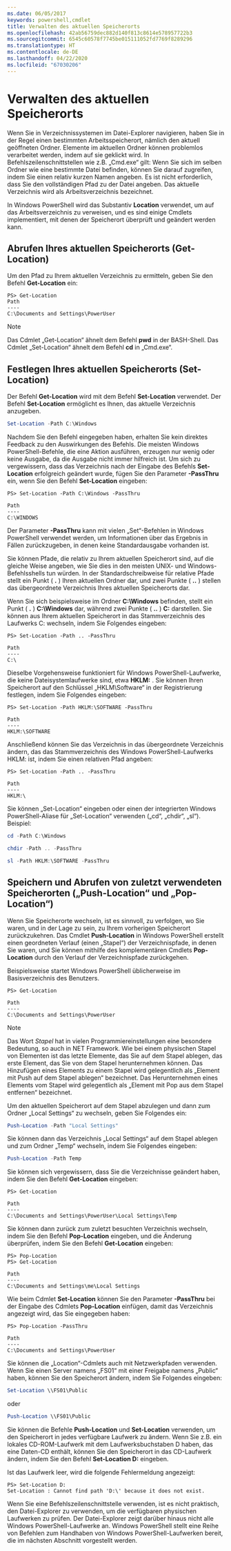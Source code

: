 ```yaml
---
ms.date: 06/05/2017
keywords: powershell,cmdlet
title: Verwalten des aktuellen Speicherorts
ms.openlocfilehash: 42ab56759dec882d140f813c8614e578957722b3
ms.sourcegitcommit: 6545c60578f7745be015111052fd7769f8289296
ms.translationtype: HT
ms.contentlocale: de-DE
ms.lasthandoff: 04/22/2020
ms.locfileid: "67030206"
---
```

# <a name="managing-current-location"></a>Verwalten des aktuellen Speicherorts

Wenn Sie in Verzeichnissystemen im Datei-Explorer navigieren, haben Sie in der Regel einen bestimmten Arbeitsspeicherort, nämlich den aktuell geöffneten Ordner. Elemente im aktuellen Ordner können problemlos verarbeitet werden, indem auf sie geklickt wird. In Befehlszeilenschnittstellen wie z.B. „Cmd.exe“ gilt: Wenn Sie sich im selben Ordner wie eine bestimmte Datei befinden, können Sie darauf zugreifen, indem Sie einen relativ kurzen Namen angeben. Es ist nicht erforderlich, dass Sie den vollständigen Pfad zu der Datei angeben. Das aktuelle Verzeichnis wird als Arbeitsverzeichnis bezeichnet.

In Windows PowerShell wird das Substantiv **Location** verwendet, um auf das Arbeitsverzeichnis zu verweisen, und es sind einige Cmdlets implementiert, mit denen der Speicherort überprüft und geändert werden kann.

## <a name="getting-your-current-location-get-location"></a>Abrufen Ihres aktuellen Speicherorts (Get-Location)

Um den Pfad zu Ihrem aktuellen Verzeichnis zu ermitteln, geben Sie den Befehl **Get-Location** ein:

```
PS> Get-Location
Path
----
C:\Documents and Settings\PowerUser
```

> [!NOTE]
> Das Cdmlet „Get-Location“ ähnelt dem Befehl **pwd** in der BASH-Shell. Das Cdmlet „Set-Location“ ähnelt dem Befehl **cd** in „Cmd.exe“.

## <a name="setting-your-current-location-set-location"></a>Festlegen Ihres aktuellen Speicherorts (Set-Location)

Der Befehl **Get-Location** wird mit dem Befehl **Set-Location** verwendet. Der Befehl **Set-Location** ermöglicht es Ihnen, das aktuelle Verzeichnis anzugeben.

```powershell
Set-Location -Path C:\Windows
```

Nachdem Sie den Befehl eingegeben haben, erhalten Sie kein direktes Feedback zu den Auswirkungen des Befehls. Die meisten Windows PowerShell-Befehle, die eine Aktion ausführen, erzeugen nur wenig oder keine Ausgabe, da die Ausgabe nicht immer hilfreich ist. Um sich zu vergewissern, dass das Verzeichnis nach der Eingabe des Befehls **Set-Location** erfolgreich geändert wurde, fügen Sie den Parameter **-PassThru** ein, wenn Sie den Befehl **Set-Location** eingeben:

```
PS> Set-Location -Path C:\Windows -PassThru

Path
----
C:\WINDOWS
```

Der Parameter **-PassThru** kann mit vielen „Set“-Befehlen in Windows PowerShell verwendet werden, um Informationen über das Ergebnis in Fällen zurückzugeben, in denen keine Standardausgabe vorhanden ist.

Sie können Pfade, die relativ zu Ihrem aktuellen Speicherort sind, auf die gleiche Weise angeben, wie Sie dies in den meisten UNIX- und Windows-Befehlsshells tun würden. In der Standardschreibweise für relative Pfade stellt ein Punkt ( **.** ) Ihren aktuellen Ordner dar, und zwei Punkte ( **..** ) stellen das übergeordnete Verzeichnis Ihres aktuellen Speicherorts dar.

Wenn Sie sich beispielsweise im Ordner **C:\\Windows** befinden, stellt ein Punkt ( **.** ) **C:\\Windows** dar, während zwei Punkte ( **..** ) **C:** darstellen. Sie können aus Ihrem aktuellen Speicherort in das Stammverzeichnis des Laufwerks C: wechseln, indem Sie Folgendes eingeben:

```
PS> Set-Location -Path .. -PassThru

Path
----
C:\
```

Dieselbe Vorgehensweise funktioniert für Windows PowerShell-Laufwerke, die keine Dateisystemlaufwerke sind, etwa **HKLM:** . Sie können Ihren Speicherort auf den Schlüssel „HKLM\\Software“ in der Registrierung festlegen, indem Sie Folgendes eingeben:

```
PS> Set-Location -Path HKLM:\SOFTWARE -PassThru

Path
----
HKLM:\SOFTWARE
```

Anschließend können Sie das Verzeichnis in das übergeordnete Verzeichnis ändern, das das Stammverzeichnis des Windows PowerShell-Laufwerks HKLM: ist, indem Sie einen relativen Pfad angeben:

```
PS> Set-Location -Path .. -PassThru

Path
----
HKLM:\
```

Sie können „Set-Location“ eingeben oder einen der integrierten Windows PowerShell-Aliase für „Set-Location“ verwenden („cd“, „chdir“, „sl“). Beispiel:

```powershell
cd -Path C:\Windows
```

```powershell
chdir -Path .. -PassThru
```

```powershell
sl -Path HKLM:\SOFTWARE -PassThru
```

## <a name="saving-and-recalling-recent-locations-push-location-and-pop-location"></a>Speichern und Abrufen von zuletzt verwendeten Speicherorten („Push-Location“ und „Pop-Location“)

Wenn Sie Speicherorte wechseln, ist es sinnvoll, zu verfolgen, wo Sie waren, und in der Lage zu sein, zu Ihrem vorherigen Speicherort zurückzukehren. Das Cmdlet **Push-Location** in Windows PowerShell erstellt einen geordneten Verlauf (einen „Stapel“) der Verzeichnispfade, in denen Sie waren, und Sie können mithilfe des komplementären Cmdlets **Pop-Location** durch den Verlauf der Verzeichnispfade zurückgehen.

Beispielsweise startet Windows PowerShell üblicherweise im Basisverzeichnis des Benutzers.

```
PS> Get-Location

Path
----
C:\Documents and Settings\PowerUser
```

> [!NOTE]
> Das Wort *Stapel* hat in vielen Programmiereinstellungen eine besondere Bedeutung, so auch in NET Framework. Wie bei einem physischen Stapel von Elementen ist das letzte Elemente, das Sie auf dem Stapel ablegen, das erste Element, das Sie von dem Stapel herunternehmen können. Das Hinzufügen eines Elements zu einem Stapel wird gelegentlich als „Element mit Push auf dem Stapel ablegen“ bezeichnet. Das Herunternehmen eines Elements vom Stapel wird gelegentlich als „Element mit Pop aus dem Stapel entfernen“ bezeichnet.

Um den aktuellen Speicherort auf dem Stapel abzulegen und dann zum Ordner „Local Settings“ zu wechseln, geben Sie Folgendes ein:

```powershell
Push-Location -Path "Local Settings"
```

Sie können dann das Verzeichnis „Local Settings“ auf dem Stapel ablegen und zum Ordner „Temp“ wechseln, indem Sie Folgendes eingeben:

```powershell
Push-Location -Path Temp
```

Sie können sich vergewissern, dass Sie die Verzeichnisse geändert haben, indem Sie den Befehl **Get-Location** eingeben:

```
PS> Get-Location

Path
----
C:\Documents and Settings\PowerUser\Local Settings\Temp
```

Sie können dann zurück zum zuletzt besuchten Verzeichnis wechseln, indem Sie den Befehl **Pop-Location** eingeben, und die Änderung überprüfen, indem Sie den Befehl **Get-Location** eingeben:

```
PS> Pop-Location
PS> Get-Location

Path
----
C:\Documents and Settings\me\Local Settings
```

Wie beim Cdmlet **Set-Location** können Sie den Parameter **-PassThru** bei der Eingabe des Cdmlets **Pop-Location** einfügen, damit das Verzeichnis angezeigt wird, das Sie eingegeben haben:

```
PS> Pop-Location -PassThru

Path
----
C:\Documents and Settings\PowerUser
```

Sie können die „Location“-Cdmlets auch mit Netzwerkpfaden verwenden. Wenn Sie einen Server namens „FS01“ mit einer Freigabe namens „Public“ haben, können Sie den Speicherort ändern, indem Sie Folgendes eingeben:

```powershell
Set-Location \\FS01\Public
```

oder

```powershell
Push-Location \\FS01\Public
```

Sie können die Befehle **Push-Location** und **Set-Location** verwenden, um den Speicherort in jedes verfügbare Laufwerk zu ändern. Wenn Sie z.B. ein lokales CD-ROM-Laufwerk mit dem Laufwerksbuchstaben D haben, das eine Daten-CD enthält, können Sie den Speicherort in das CD-Laufwerk ändern, indem Sie den Befehl **Set-Location D:** eingeben.

Ist das Laufwerk leer, wird die folgende Fehlermeldung angezeigt:

```
PS> Set-Location D:
Set-Location : Cannot find path 'D:\' because it does not exist.
```

Wenn Sie eine Befehlszeilenschnittstelle verwenden, ist es nicht praktisch, den Datei-Explorer zu verwenden, um die verfügbaren physischen Laufwerken zu prüfen. Der Datei-Explorer zeigt darüber hinaus nicht alle Windows PowerShell-Laufwerke an. Windows PowerShell stellt eine Reihe von Befehlen zum Handhaben von Windows PowerShell-Laufwerken bereit, die im nächsten Abschnitt vorgestellt werden.
